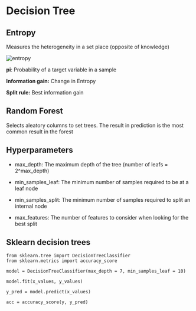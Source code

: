 # Decision Tree

## Entropy
Measures the heterogeneity in a set place (opposite of knowledge)

![entropy](http://dni-institute.in/blogs/wp-content/uploads/2015/08/Entrop.png)

 **pi**: Probability of a target variable in a sample

**Information gain:** Change in Entropy

**Split rule:** Best information gain

## Random Forest
Selects aleatory columns to set trees. The result in prediction is the most common result in the forest

## Hyperparameters

- max_depth: The maximum depth of the tree (number of leafs = 2^max_depth)

- min_samples_leaf: The minimum number of samples required to be at a leaf node

- min_samples_split: The minimum number of samples required to split an internal node

- max_features: The number of features to consider when looking for the best split

## Sklearn decision trees

```
from sklearn.tree import DecisionTreeClassifier
from sklearn.metrics import accuracy_score

model = DecisionTreeClassifier(max_depth = 7, min_samples_leaf = 10)

model.fit(x_values, y_values)

y_pred = model.predict(x_values)

acc = accuracy_score(y, y_pred)
```
